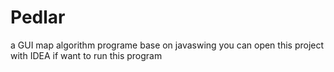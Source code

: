 # Pedlar
a GUI map algorithm programe base on javaswing
you can open this project with IDEA if want to run this program

